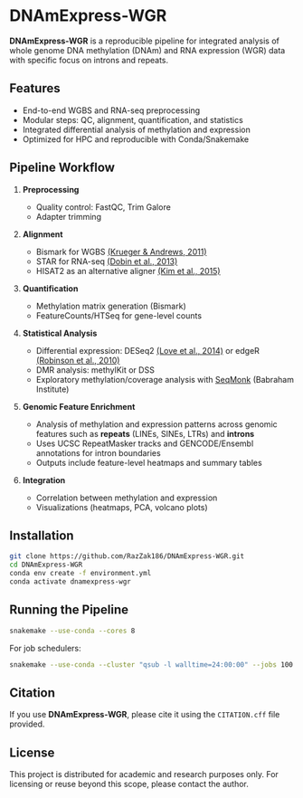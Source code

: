 # DNAmExpress-WGR

**DNAmExpress-WGR** is a reproducible pipeline for integrated analysis of whole genome DNA methylation (DNAm) and RNA expression (WGR) data with specific focus on introns and repeats.

## Features

- End-to-end WGBS and RNA-seq preprocessing
- Modular steps: QC, alignment, quantification, and statistics
- Integrated differential analysis of methylation and expression
- Optimized for HPC and reproducible with Conda/Snakemake

## Pipeline Workflow

1. **Preprocessing**
   - Quality control: FastQC, Trim Galore
   - Adapter trimming

2. **Alignment**
   - Bismark for WGBS [(Krueger & Andrews, 2011)](https://academic.oup.com/bioinformatics/article/27/11/1571/211312)
   - STAR for RNA-seq [(Dobin et al., 2013)](https://academic.oup.com/bioinformatics/article/29/1/15/272537)
   - HISAT2 as an alternative aligner [(Kim et al., 2015)](https://www.nature.com/articles/nmeth.3317)

3. **Quantification**
   - Methylation matrix generation (Bismark)
   - FeatureCounts/HTSeq for gene-level counts

4. **Statistical Analysis**
   - Differential expression: DESeq2 [(Love et al., 2014)](https://genomebiology.biomedcentral.com/articles/10.1186/s13059-014-0550-8) or edgeR [(Robinson et al., 2010)](https://genomebiology.biomedcentral.com/articles/10.1186/gb-2010-11-3-r25)
   - DMR analysis: methylKit or DSS
   - Exploratory methylation/coverage analysis with [SeqMonk](https://www.bioinformatics.babraham.ac.uk/projects/seqmonk/) (Babraham Institute)

5. **Genomic Feature Enrichment**
   - Analysis of methylation and expression patterns across genomic features such as **repeats** (LINEs, SINEs, LTRs) and **introns**
   - Uses UCSC RepeatMasker tracks and GENCODE/Ensembl annotations for intron boundaries
   - Outputs include feature-level heatmaps and summary tables

6. **Integration**
   - Correlation between methylation and expression
   - Visualizations (heatmaps, PCA, volcano plots)

## Installation

```bash
git clone https://github.com/RazZak186/DNAmExpress-WGR.git
cd DNAmExpress-WGR
conda env create -f environment.yml
conda activate dnamexpress-wgr
```

## Running the Pipeline

```bash
snakemake --use-conda --cores 8
```

For job schedulers:

```bash
snakemake --use-conda --cluster "qsub -l walltime=24:00:00" --jobs 100
```

## Citation

If you use **DNAmExpress-WGR**, please cite it using the `CITATION.cff` file provided.

## License

This project is distributed for academic and research purposes only. For licensing or reuse beyond this scope, please contact the author.
